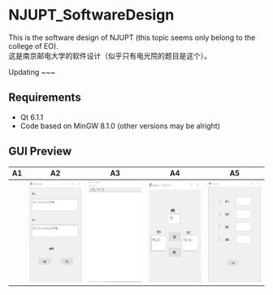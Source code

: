 # NJUPT_SoftwareDesign

This is the software design of NJUPT (this topic seems only belong to the college of EO).  
这是南京邮电大学的软件设计（似乎只有电光院的题目是这个）。  

Updating ~~~

## Requirements
* Qt 6.1.1
* Code based on MinGW 8.1.0 (other versions may be alright)

## GUI Preview
|A1|A2|A3|A4|A5|  
|:----:|:----:|:----:|:----:|:----:|
||<img src="https://github.com/Fater20/NJUPT_SoftwareDesign/blob/main/image/A2.png" width="300" height="200" />|<img src="https://github.com/Fater20/NJUPT_SoftwareDesign/blob/main/image/A3.png" width="300" height="200" />|<img src="https://github.com/Fater20/NJUPT_SoftwareDesign/blob/main/image/A4.png" width="300" height="200" />|<img src="https://github.com/Fater20/NJUPT_SoftwareDesign/blob/main/image/A5.png" width="300" height="200" />|
